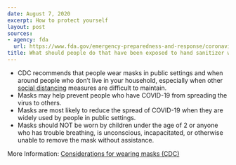 ```yaml
---
date: August 7, 2020
excerpt: How to protect yourself
layout: post
sources:
- agency: fda
  url: https://www.fda.gov/emergency-preparedness-and-response/coronavirus-disease-2019-covid-19/covid-19-frequently-asked-questions
title: What should people do that have been exposed to hand sanitizer with potential methanol contamination?
---
```


- CDC recommends that people wear masks in public settings and when around people who don’t live in your household, especially when other [social distancing](https://www.cdc.gov/coronavirus/2019-ncov/prevent-getting-sick/social-distancing.html) measures are difficult to maintain.
- Masks may help prevent people who have COVID-19 from spreading the virus to others.
- Masks are most likely to reduce the spread of COVID-19 when they are widely used by people in public settings.
- Masks should NOT be worn by children under the age of 2 or anyone who has trouble breathing, is unconscious, incapacitated, or otherwise unable to remove the mask without assistance.

More Information: [Considerations for wearing masks (CDC)](https://www.cdc.gov/coronavirus/2019-ncov/prevent-getting-sick/cloth-face-cover-guidance.html)
